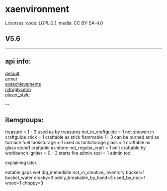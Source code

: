 # xaenvironment

Licenses: code: LGPL-2.1, media: CC BY-SA-4.0

## V5.6

---
## api info:


[default](mods/default/default%20api.txt)  
[armor](mods/armor/api%20info.txt)  
[exaachievements ](mods/exaachievements/info.txt)  
[nitroglycerin](mods/nitroglycerin/api.lua)  
[player_style](mods/player_style/info.txt)  


--

## itemgroups:
treasure = 1 - 3         used as by treasures
not_in_craftguide = 1    not showen in craftguide
stick = 1                craftable as stick
flammable 1 - 3          can be burned and as furnace fuel
tankstorage = 1          used as tankstorage
glass = 1                craftable as glass
stone1                   craftable as stone
not_regular_craft = 1    onlt craftable by workbench
igniter = 0 - 3          starts fire
admin_tool = 1           admin tool

explaining later...

eatable
gaps
wet
dig_immediate
not_in_creative_inventory
bucket=1
bucket_water
cracky=3
oddly_breakable_by_hand=3
used_by_npc=1
wood=1
choppy=3
